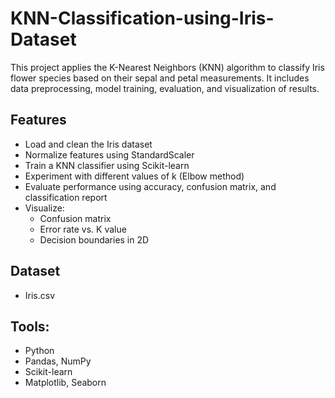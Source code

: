 # KNN-Classification-using-Iris-Dataset
This project applies the K-Nearest Neighbors (KNN) algorithm to classify Iris flower species based on their sepal and petal measurements. It includes data preprocessing, model training, evaluation, and visualization of results.

## Features
- Load and clean the Iris dataset
- Normalize features using StandardScaler
- Train a KNN classifier using Scikit-learn
- Experiment with different values of k (Elbow method)
- Evaluate performance using accuracy, confusion matrix, and classification report
- Visualize:
   - Confusion matrix
   - Error rate vs. K value
   - Decision boundaries in 2D

##  Dataset
- Iris.csv

## Tools: 
- Python
- Pandas, NumPy
- Scikit-learn
- Matplotlib, Seaborn



